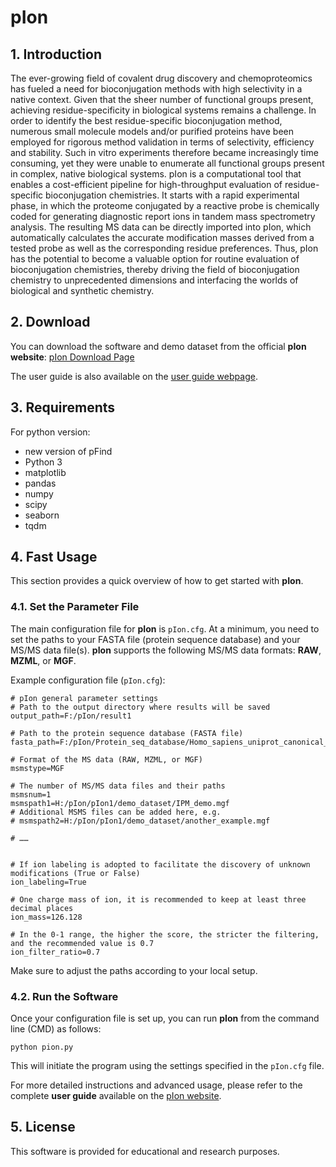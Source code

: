 # pIon

## 1. Introduction

The ever-growing field of covalent drug discovery and chemoproteomics has fueled a need for bioconjugation methods with high selectivity in a native context. Given that the sheer number of functional groups present, achieving residue-specificity in biological systems remains a challenge. In order to identify the best residue-specific bioconjugation method, numerous small molecule models and/or purified proteins have been employed for rigorous method validation in terms of selectivity, efficiency and stability. Such in vitro experiments therefore became increasingly time consuming, yet they were unable to enumerate all functional groups present in complex, native biological systems. pIon is a computational tool that enables a cost-efficient pipeline for high-throughput evaluation of residue-specific bioconjugation chemistries. It starts with a rapid experimental phase, in which the proteome conjugated by a reactive probe is chemically coded for generating diagnostic report ions in tandem mass spectrometry analysis. The resulting MS data can be directly imported into pIon, which automatically calculates the accurate modification masses derived from a tested probe as well as the corresponding residue preferences. Thus, pIon has the potential to become a valuable option for routine evaluation of bioconjugation chemistries, thereby driving the field of bioconjugation chemistry to unprecedented dimensions and interfacing the worlds of biological and synthetic chemistry.

## 2. Download

You can download the software and demo dataset from the official **pIon website**:
[pIon Download Page](http://pfind.org/software/pIon/index.html)

The user guide is also available on the [user guide webpage](http://pfind.org/software/pIon/index.html).

## 3. Requirements

For python version:

- new version of pFind
- Python 3
- matplotlib
- pandas
- numpy
- scipy
- seaborn
- tqdm

## 4. Fast Usage

This section provides a quick overview of how to get started with **pIon**.

### 4.1. Set the Parameter File

The main configuration file for **pIon** is `pIon.cfg`. At a minimum, you need to set the paths to your FASTA file (protein sequence database) and your MS/MS data file(s). **pIon** supports the following MS/MS data formats: **RAW**, **MZML**, or **MGF**.

Example configuration file (`pIon.cfg`):

```
# pIon general parameter settings
# Path to the output directory where results will be saved
output_path=F:/pIon/result1

# Path to the protein sequence database (FASTA file)
fasta_path=F:/pIon/Protein_seq_database/Homo_sapiens_uniprot_canonical_20395_entries_20210516.fasta

# Format of the MS data (RAW, MZML, or MGF)
msmstype=MGF

# The number of MS/MS data files and their paths
msmsnum=1
msmspath1=H:/pIon/pIon1/demo_dataset/IPM_demo.mgf
# Additional MSMS files can be added here, e.g.
# msmspath2=H:/pIon/pIon1/demo_dataset/another_example.mgf

# ……


# If ion labeling is adopted to facilitate the discovery of unknown modifications (True or False) 
ion_labeling=True

# One charge mass of ion, it is recommended to keep at least three decimal places 
ion_mass=126.128

# In the 0-1 range, the higher the score, the stricter the filtering, and the recommended value is 0.7
ion_filter_ratio=0.7
```

Make sure to adjust the paths according to your local setup.

### 4.2. Run the Software

Once your configuration file is set up, you can run **pIon** from the command line (CMD) as follows:

```
python pion.py
```

This will initiate the program using the settings specified in the `pIon.cfg` file.

For more detailed instructions and advanced usage, please refer to the complete **user guide** available on the [pIon website](http://pfind.org/software/pIon/index.html).

## 5. License

This software is provided for educational and research purposes. 
